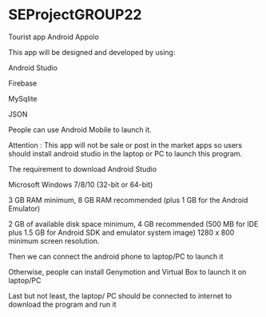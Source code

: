 # SEProjectGROUP22
Tourist app Android Appolo


This app will be designed and developed by using:

Android Studio

Firebase

MySqlite

JSON

People can use Android Mobile to launch it. 

Attention : This app will not be sale or post in the market apps so users should install android studio in the laptop or PC to launch this program.

The requirement to download Android Studio

Microsoft Windows 7/8/10 (32-bit or 64-bit)

3 GB RAM minimum, 8 GB RAM recommended (plus 1 GB for the Android Emulator)

2 GB of available disk space minimum, 4 GB recommended (500 MB for IDE plus 1.5 GB for Android SDK and emulator system image)
1280 x 800 minimum screen resolution.

Then we can connect the android phone to laptop/PC to launch it

Otherwise, people can install Genymotion and Virtual Box to launch it on laptop/PC

Last but not least, the laptop/ PC should be connected to internet to download the program and run it
